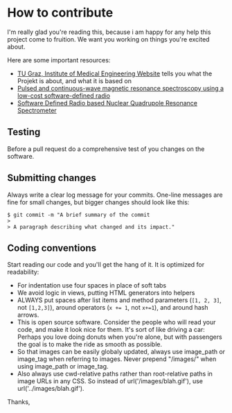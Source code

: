 # How to contribute

I'm really glad you're reading this, because i am happy for any help this project come to fruition.
We want you working on things you're excited about.

Here are some important resources:

  * [TU Graz, Institute of Medical Engineering Website](https://www.tugraz.at/institute/ibi/research/nuclear-quadrupole-resonance/) tells you what the Projekt is about, and what it is based on
  * [Pulsed and continuous-wave magnetic resonance spectroscopy using a low-cost software-defined radio](https://aip.scitation.org/doi/10.1063/1.5127746) 
  * [Software Defined Radio based Nuclear Quadrupole Resonance Spectrometer](www.tugraz.at)

## Testing

Before a pull request do a comprehensive test of you changes on the software.

## Submitting changes

Always write a clear log message for your commits. One-line messages are fine for small changes, but bigger changes should look like this:

    $ git commit -m "A brief summary of the commit
    > 
    > A paragraph describing what changed and its impact."

## Coding conventions

Start reading our code and you'll get the hang of it. It is optimized for readability:

  * For indentation use four spaces in place of soft tabs
  * We avoid logic in views, putting HTML generators into helpers
  * ALWAYS put spaces after list items and method parameters (`[1, 2, 3]`, not `[1,2,3]`), around operators (`x += 1`, not `x+=1`), and around hash arrows.
  * This is open source software. Consider the people who will read your code, and make it look nice for them. It's sort of like driving a car: Perhaps you love doing donuts when you're alone, but with passengers the goal is to make the ride as smooth as possible.
  * So that images can be easily globaly updated, always use image_path or image_tag when referring to images. Never prepend "/images/" when using image_path or image_tag.
  * Also always use cwd-relative paths rather than root-relative paths in image URLs in any CSS. So instead of url('/images/blah.gif'), use url('../images/blah.gif').

Thanks,

